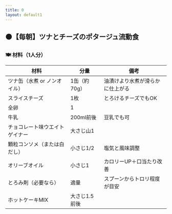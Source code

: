 ```yaml
---
title: 0
layout: default1
---
```

## 🟤【毎朝】ツナとチーズのポタージュ流動食

### 🍽 材料（1人分）

| 材料 | 分量 | 備考 |
| ---- | ---- | ---- |
| ツナ缶（水煮 or ノンオイル） | 1缶（約70g） | 油漬けより水煮が滑らかに仕上がる |
| スライスチーズ | 1枚 | とろけるチーズでもOK |
| 全卵 | 1 | |
| 牛乳 | 200ml前後 | 豆乳でも可 |
| チョコレート味ウエイトゲイナー | 大さじ山1 | |
| 顆粒コンソメ（または白だし） | 小さじ1/2 | 塩気と風味調整 |
| オリーブオイル | 小さじ1 | カロリーUP＋口当たり改善 |
| とろみ剤（必要なら） | 適量 | スプーンからトロリ程度が目安 |
| ホットケーキMIX | 大さじ1.5前後 | |
